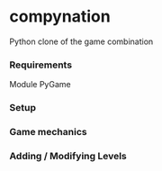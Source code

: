 # compynation
Python clone of the game combination

### Requirements
Module PyGame

### Setup


### Game mechanics


### Adding / Modifying Levels

